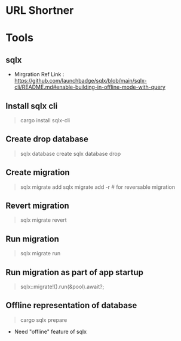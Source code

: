 # URL Shortner


# Tools

## sqlx
- Mirgration Ref Link : https://github.com/launchbadge/sqlx/blob/main/sqlx-cli/README.md#enable-building-in-offline-mode-with-query

## Install sqlx cli
> cargo install sqlx-cli

## Create drop database
> sqlx database create
> sqlx database drop

## Create migration
> sqlx migrate add <name>
> sqlx migrate add -r <name> # for reversable migration

## Revert migration
> sqlx migrate revert

## Run migration
> sqlx migrate run

## Run migration as part of app startup
> sqlx::migrate!().run(&pool).await?;

## Offline representation of database
> cargo sqlx prepare
- Need "offline" feature of sqlx